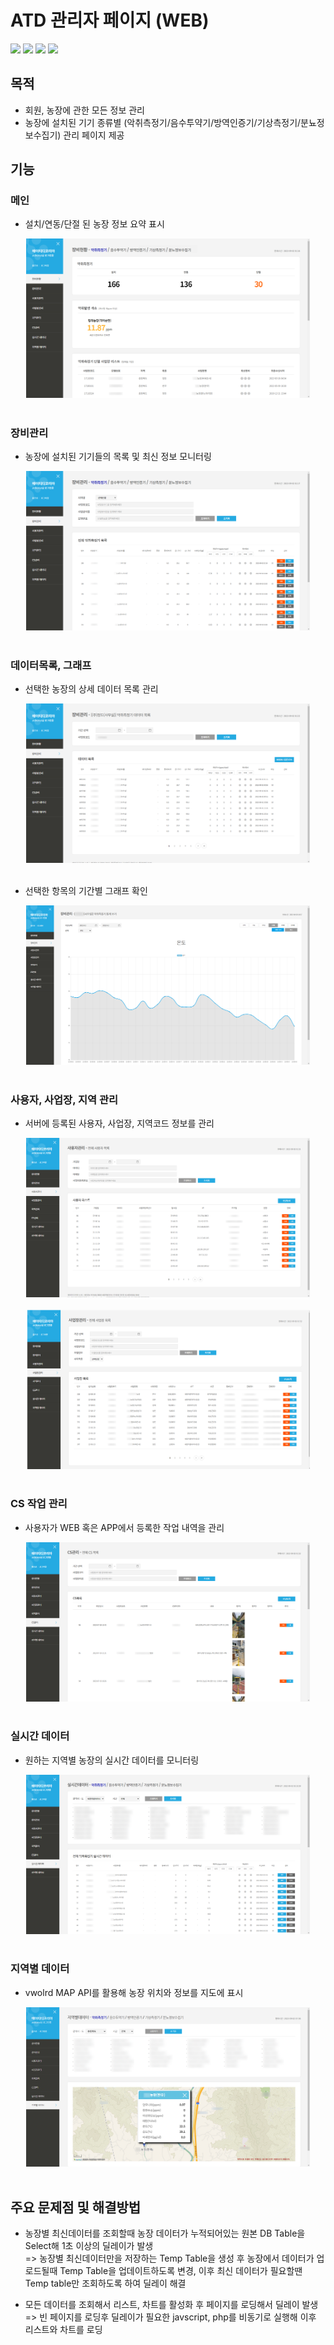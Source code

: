 # ATD 관리자 페이지 (WEB)
<div>
<img src="https://img.shields.io/badge/HTML-E34F26?style=flat-square&logo=HTML5&logoColor=white"/>
<img src="https://img.shields.io/badge/Javascript-F7DF1E?style=flat-square&logo=javascript&logoColor=black"/>
<img src="https://img.shields.io/badge/PHP-777BB4?style=flat-square&logo=PHP&logoColor=white"/>
<img src="https://img.shields.io/badge/MySQL-4479A1?style=flat-square&logo=MySQL&logoColor=white"/>
</div>

## 목적 
- 회원, 농장에 관한 모든 정보 관리 
- 농장에 설치된 기기 종류별 (악취측정기/음수투약기/방역인증기/기상측정기/분뇨정보수집기) 관리 페이지 제공

## 기능

### 메인
- 설치/연동/단절 된 농장 정보 요약 표시
<div align="center" >
<img src="https://github.com/cjk09083/ATD/blob/main/관리자%20WEB/1.%20메인.PNG" width="90%"/>
</div></br>


### 장비관리
- 농장에 설치된 기기들의 목록 및 최신 정보 모니터링
<div align="center" >
<img src="https://github.com/cjk09083/ATD/blob/main/관리자%20WEB/2.%20장비관리%20-%20악취측정기.PNG" width="90%"/>
</div></br>

### 데이터목록, 그래프
- 선택한 농장의 상세 데이터 목록 관리
<div align="center" >
<img src="https://github.com/cjk09083/ATD/blob/main/관리자%20WEB/2-2.%20데이터목록%20-%20악취측정기.PNG" width="90%"/>
</div></br>

- 선택한 항목의 기간별 그래프 확인
<div align="center" >
<img src="https://github.com/cjk09083/ATD/blob/main/관리자%20WEB/2-3%20통계%20(온도).PNG" width="90%"/>
</div></br>


### 사용자, 사업장, 지역 관리
- 서버에 등록된 사용자, 사업장, 지역코드 정보를 관리
<div align="center" >
<img src="https://github.com/cjk09083/ATD/blob/main/관리자%20WEB/3.%20사용자관리.PNG" width="90%"/>
</div></br>
<div align="center" >
<img src="https://github.com/cjk09083/ATD/blob/main/관리자%20WEB/4.%20사업장관리.PNG" width="90%"/>
</div></br>

### CS 작업 관리
- 사용자가 WEB 혹은 APP에서 등록한 작업 내역을 관리 
<div align="center" >
<img src="https://github.com/cjk09083/ATD/blob/main/관리자%20WEB/6.%20CS%20관리.PNG" width="90%"/>
</div></br>


### 실시간 데이터
- 원하는 지역별 농장의 실시간 데이터를 모니터링
<div align="center" >
<img src="https://github.com/cjk09083/ATD/blob/main/관리자%20WEB/7.%20실시간데이터.PNG" width="90%"/>
</div></br>

### 지역별 데이터
- vwolrd MAP API를 활용해 농장 위치와 정보를 지도에 표시
<div align="center" >
<img src="https://github.com/cjk09083/ATD/blob/main/관리자%20WEB/8.%20지역별%20데이터%20-%20상세.PNG" width="90%"/>
</div></br>


## 주요 문제점 및 해결방법
- 농장별 최신데이터를 조회할때 농장 데이터가 누적되어있는 원본 DB Table을 Select해 1초 이상의 딜레이가 발생 </br>
=> 농장별 최신데이터만을 저장하는 Temp Table을 생성 후  농장에서 데이터가 업로드될때 Temp Table을 업데이트하도록 변경, 이후 최신 데이터가 필요할땐 Temp table만 조회하도록 하여 딜레이 해결

- 모든 데이터를 조회해서 리스트, 차트를 활성화 후 페이지를 로딩해서 딜레이 발생 </br>
=> 빈 페이지를 로딩후 딜레이가 필요한 javscript, php를 비동기로 실행해 이후 리스트와 차트를 로딩  



